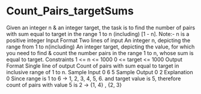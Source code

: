 # Count_Pairs_targetSums
Given an integer n &amp; an integer target, the task is to find the number of pairs with sum equal to target in the range 1 to n (including) [1 - n].  Note:- n is a positive integer  Input Format  Two lines of input  An integer n, depicting the range from 1 to n(including) An integer target, depicting the value, for which you need to find &amp; count the number pairs in the range 1 to n, whose sum is equal to target. Constraints  1 &lt;= n &lt;= 1000 0 &lt;= target &lt;= 1000 Output Format  Single line of output  Count of pairs with sum equal to target in inclusive range of 1 to n. Sample Input 0  6 5 Sample Output 0  2 Explanation 0  Since range is 1 to 6 -> 1, 2, 3, 4, 5, 6. and target value is 5, therefore count of pairs with value 5 is 2 -> {1, 4} , {2, 3}
